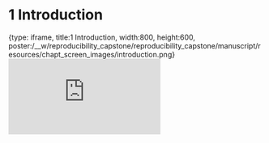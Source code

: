 # 1 Introduction
 
{type: iframe, title:1 Introduction, width:800, height:600, poster:/__w/reproducibility_capstone/reproducibility_capstone/manuscript/resources/chapt_screen_images/introduction.png}
![](http://hutchdatascience.org/reproducibility_capstone/introduction.html)
 

 
